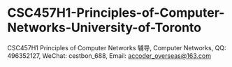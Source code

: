 # CSC457H1-Principles-of-Computer-Networks-University-of-Toronto
CSC457H1 Principles of Computer Networks 辅导, Computer Networks, QQ: 496352127, WeChat: cestbon_688, Email: accoder_overseas@163.com
